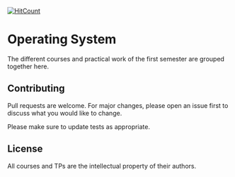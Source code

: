 [![HitCount](http://hits.dwyl.io/adritoo/Operating-Systems.svg)](http://hits.dwyl.io/adritoo/Operating-Systems)
# Operating System

The different courses and practical work of the first semester are grouped together here.

## Contributing
Pull requests are welcome. For major changes, please open an issue first to discuss what you would like to change.

Please make sure to update tests as appropriate.

## License

All courses and TPs are the intellectual property of their authors.
